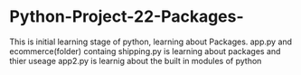 # Python-Project-22-Packages-
This is initial learning stage of python, learning about Packages.
app.py and ecommerce(folder) containg shipping.py is learning about packages and thier useage
app2.py is learnig about the built in modules of python

